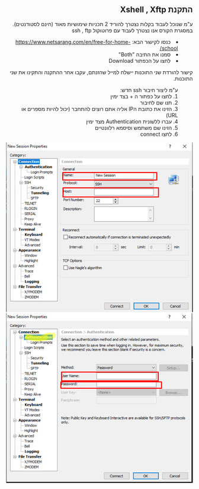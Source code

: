 <h2 style='text-align: right'>Xshell , Xftp <span>התקנת</span></h2> 
<p style='text-align: right'>
  .<span>ע"מ שנוכל לעבוד בקלות נצטרך להוריד 2 תכניות שימושיות מאוד (חינם לסטודנטים)</span><span> ssh , ftp </span><span>במסגרת הקורס אנו נצטרך לעבוד עם פרוטוקול </span>
</p>

<ul style='text-align: right; list-style-position: inside; direction: rtl;'>
  <li>כנסו לקישור הבא:  <a href='https://www.netsarang.com/en/free-for-home-school/'>https://www.netsarang.com/en/free-for-home-school/</a></li>
  <li>סמנו את התיבה "Both"</li>
  <li>לחצו על הכפתור Download</li>
</ul>
<p style='text-align: right; direction: rtl;'>
  קישור להורדת שני התוכנות יישלח למייל שהזנתם, עקבו אחר ההתקנה והתקינו את שני התוכנות.
</p>

<ol style='text-align: right; list-style-position: inside; direction: rtl;'>
ע"מ ליצור חיבור ssh  חדש:
  <li>לחצו על כפתור ה + בצד ימין </li>
  <li>תנו שם לחיבור</li>
  <li>הזינו את כתובת הIP אליה אתם רוצים להתחבר (יכול להיות מספרים או URL)</li>
  <li>עברו ללשונית Authentication מצד ימין</li>
  <li>הזינו שם משתמש וסיסמא רלוונטיים</li>
  <li>לחצו connect</li>
</ol>

 
<img src='img1.png'>
<br />
<img src='img2.png'>



